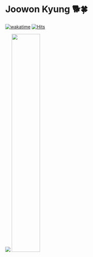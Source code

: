 # Joowon Kyung 🐕🍀
[![wakatime](https://wakatime.com/badge/user/fea9d94f-1697-477b-a628-915da379e93c.svg)](https://wakatime.com/@fea9d94f-1697-477b-a628-915da379e93c)
[![Hits](https://hits.seeyoufarm.com/api/count/incr/badge.svg?url=https%3A%2F%2Fgithub.com%2Fj8won&count_bg=%23FF11AD&title_bg=%23272525&icon=aiqfome.svg&icon_color=%23E7E7E7&title=hits&edge_flat=false)](https://hits.seeyoufarm.com)



<div style={{display:"flex"}}>
  <img src="https://github-readme-stats.vercel.app/api/top-langs/?username=j8won&exclude_repo=dkssud8150.github.io&layout=compact&theme=tokyonight" />
  <img src="https://github-readme-stats.vercel.app/api?username=j8won&theme=tokyonight&show_icons=true" width="42%" />
</div>
